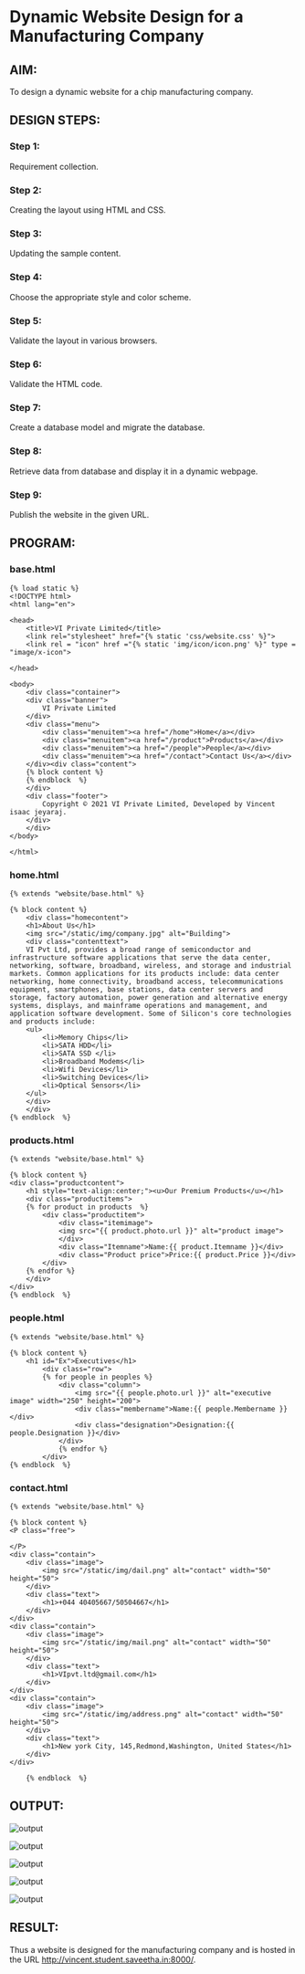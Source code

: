 # Dynamic Website Design for a Manufacturing Company
## AIM:
To design a dynamic website for a chip manufacturing company.

## DESIGN STEPS:
### Step 1: 
Requirement collection.
### Step 2:
Creating the layout using HTML and CSS.
### Step 3:
Updating the sample content.
### Step 4:
Choose the appropriate style and color scheme.
### Step 5:
Validate the layout in various browsers.
### Step 6:
Validate the HTML code.
### Step 7:
Create a database model and migrate the database.
### Step 8:
Retrieve data from database and display it in a dynamic webpage.
### Step 9:
Publish the website in the given URL.

## PROGRAM:

### base.html
```
{% load static %}
<!DOCTYPE html>
<html lang="en">

<head>
    <title>VI Private Limited</title>
    <link rel="stylesheet" href="{% static 'css/website.css' %}">
    <link rel = "icon" href ="{% static 'img/icon/icon.png' %}" type = "image/x-icon"> 
              
</head>

<body>
    <div class="container">
    <div class="banner">
        VI Private Limited
    </div>
    <div class="menu">
        <div class="menuitem"><a href="/home">Home</a></div> 
        <div class="menuitem"><a href="/product">Products</a></div> 
        <div class="menuitem"><a href="/people">People</a></div>
        <div class="menuitem"><a href="/contact">Contact Us</a></div> 
    </div><div class="content">
    {% block content %}    
    {% endblock  %}
    </div>
    <div class="footer">
        Copyright © 2021 VI Private Limited, Developed by Vincent isaac jeyaraj.
    </div>
    </div>
</body>

</html>
```

### home.html
```
{% extends "website/base.html" %}

{% block content %}
    <div class="homecontent">    
    <h1>About Us</h1>
    <img src="/static/img/company.jpg" alt="Building">
    <div class="contenttext">
    VI Pvt Ltd, provides a broad range of semiconductor and infrastructure software applications that serve the data center, networking, software, broadband, wireless, and storage and industrial markets. Common applications for its products include: data center networking, home connectivity, broadband access, telecommunications equipment, smartphones, base stations, data center servers and storage, factory automation, power generation and alternative energy systems, displays, and mainframe operations and management, and application software development. Some of Silicon's core technologies and products include:
    <ul>
        <li>Memory Chips</li>
        <li>SATA HDD</li>
        <li>SATA SSD </li>
        <li>Broadband Modems</li>
        <li>Wifi Devices</li>
        <li>Switching Devices</li>
        <li>Optical Sensors</li>
    </ul> 
    </div>
    </div>
{% endblock  %}
```
### products.html
```
{% extends "website/base.html" %}

{% block content %}
<div class="productcontent">    
    <h1 style="text-align:center;"><u>Our Premium Products</u></h1>
    <div class="productitems">
    {% for product in products  %}
        <div class="productitem"> 
            <div class="itemimage">
            <img src="{{ product.photo.url }}" alt="product image">
            </div>
            <div class="Itemname">Name:{{ product.Itemname }}</div>
            <div class="Product price">Price:{{ product.Price }}</div>
        </div>
    {% endfor %}
    </div>
</div>
{% endblock  %}
```
### people.html
```
{% extends "website/base.html" %}

{% block content %}
    <h1 id="Ex">Executives</h1>
        <div class="row">
        {% for people in peoples %}
            <div class="column">
                <img src="{{ people.photo.url }}" alt="executive image" width="250" height="200">
                <div class="membername">Name:{{ people.Membername }}</div>
                <div class="designation">Designation:{{ people.Designation }}</div>
            </div>
            {% endfor %}
        </div>
{% endblock  %}
```
### contact.html
```
{% extends "website/base.html" %}

{% block content %}
<P class="free">

</P>
<div class="contain">
    <div class="image">
        <img src="/static/img/dail.png" alt="contact" width="50" height="50">
    </div>
    <div class="text">
        <h1>+044 40405667/50504667</h1>
    </div>
</div>
<div class="contain">
    <div class="image">
        <img src="/static/img/mail.png" alt="contact" width="50" height="50">
    </div>
    <div class="text">
        <h1>VIpvt.ltd@gmail.com</h1>
    </div>
</div>    
<div class="contain">
    <div class="image">
        <img src="/static/img/address.png" alt="contact" width="50" height="50">
    </div>
    <div class="text">
        <h1>New york City, 145,Redmond,Washington, United States</h1>
    </div>
</div>

    {% endblock  %}
```
## OUTPUT:
![output](./static/img/home.png)

![output](./static/img/product.png)

![output](./static/img/product2.png)

![output](./static/img/people.png)

![output](./static/img/contact.png)


## RESULT:
Thus a website is designed for the manufacturing company and is hosted in the URL http://vincent.student.saveetha.in:8000/.